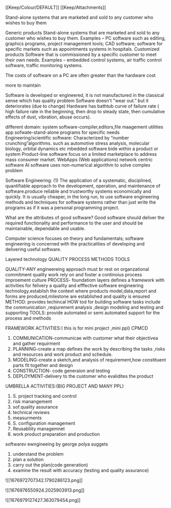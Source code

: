 [[Keep/Colour/DEFAULT]] [[Keep/Attachments]] 

Stand-alone systems that are marketed and sold to any customer who wishes to buy them


Generic products
Stand-alone systems that are marketed and sold to any customer who wishes to buy them.
Examples – PC software such as editing, graphics programs, project management tools; CAD software; software for specific markets such as appointments systems in hospitals.
Customized products
Software that is commissioned by a specific customer to meet their own needs. 
Examples – embedded control systems, air traffic control software, traffic monitoring systems.


The costs of software on a PC are often greater than the hardware cost

more to maintain 


Software is developed or engineered, it is not manufactured in the classical sense which has quality problem
Software doesn't "wear out.” but it deteriorates (due to change)
Hardware has bathtub curve of failure rate ( high failure rate in the beginning, then drop to steady state, then cumulative effects of dust, vibration, abuse occurs). 

different domain:
system software-compiler,editors,file  maagement utilities
app sofwate-stand-alone programs for specific needs
Engineering/scientific software: Characterized by “number crunching”algorithms. such as automotive stress analysis, molecular biology, orbital dynamics etc
mbedded software bide within a product or system
Product-line software focus on a limited marketplace to address mass consumer market. 
 WebApps (Web applications) network centric software
AI software uses non-numerical algorithm to solve complex problem


Software Engineering: (1) The application of a systematic, disciplined, quantifiable approach to the development, operation, and maintenance of software.produce reliable and trustworthy systems economically and quickly.
It is usually cheaper, in the long run, to use software engineering methods and techniques for software systems rather than just write the programs as if it was a personal programming project. 


 What are the attributes of good software?
Good software should deliver the required functionality and performance to the user and should be maintainable, dependable and usable.

Computer science focuses on theory and fundamentals; software engineering is concerned with the practicalities of developing and delivering useful software.



Layered technology
QUALITY
PROCESS
METHODS
TOOLS

QUALITY-ANY engineereing approach must br rest on organzational commitment quality work rely on and foster a continoius process improement culture
PROCESS- foundatiom layers defines  a framework with activities for felivery a quality and efffective software engineering technology.establish the context where products model,data,report and forms are produced,milestone are
established and quality is ensured
METHOD: provides techincal HOW tod for building software tasks include the communication ,reqiurement analysis ,design modeling and testing and supporting
TOOLS:
provide automated or semi automated support for the process and methods


FRAMEWORK ACTIVITIES:( this is for mini project ,mini ppl)
CPMCD
1. COMMUNICATION-communicae with customer what their objectivea and gather requirment
2. PLANNING-create a map defines the work by describing  the tasks ,risks and resources and work product and schedule.
3. MODELING-create a sketch,and analysis of requirement,how constituent parts fit together  and design
4. CONSTRUCTION- code generaion and testing
5. DEPLOYMENT-delivery to the customer who evalidites the product 

UMBRELLA ACTIVITIES:(BIG PROJECT AND MANY PPL)

1. S. project tracking and control
2. risk manangement
3. sof.quality assurance
4. technical reviews
5. measurments
6. S. configuration management
7. Reusabliity managemnet
8. work product preparation and production



softwarev ewngineeing by george polya suggets
1. understand the problem
2. plan a solution
3. carry out the plan(code generation)
4. examine the result with accuracy (testing and quality assurance)














![[1676972707342.1790286123.png]]

![[1676976550924.2025903913.png]]

![[1676979127427.363079454.png]]